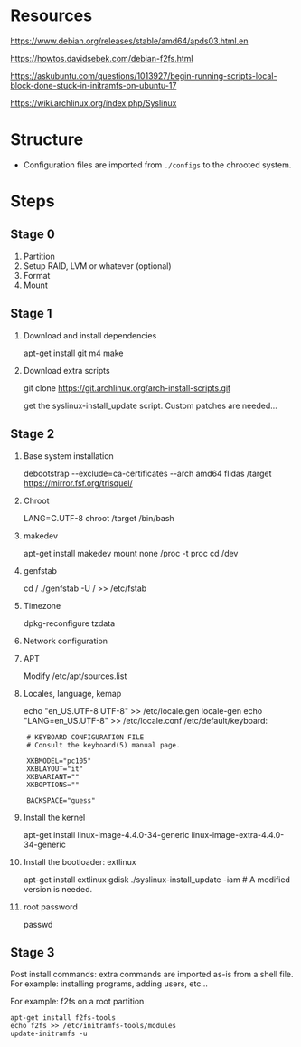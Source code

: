 # Resources

https://www.debian.org/releases/stable/amd64/apds03.html.en

https://howtos.davidsebek.com/debian-f2fs.html

https://askubuntu.com/questions/1013927/begin-running-scripts-local-block-done-stuck-in-initramfs-on-ubuntu-17

https://wiki.archlinux.org/index.php/Syslinux

# Structure

- Configuration files are imported from `./configs` to the chrooted system.

# Steps

## Stage 0

1. Partition
2. Setup RAID, LVM or whatever (optional)
3. Format
4. Mount

## Stage 1

1. Download and install dependencies

    apt-get install git m4 make

2. Download extra scripts

    git clone https://git.archlinux.org/arch-install-scripts.git
    
    get the syslinux-install_update script. Custom patches are needed...

## Stage 2

1. Base system installation

    debootstrap --exclude=ca-certificates --arch amd64 flidas /target https://mirror.fsf.org/trisquel/

2. Chroot

    LANG=C.UTF-8 chroot /target /bin/bash
    
3. makedev

    apt-get install makedev
    mount none /proc -t proc
    cd /dev
    
4. genfstab

   cd /
   ./genfstab -U / >> /etc/fstab
   
5. Timezone

    dpkg-reconfigure tzdata
    
6. Network configuration

7. APT

    Modify /etc/apt/sources.list

8. Locales, language, kemap

    echo "en_US.UTF-8 UTF-8" >> /etc/locale.gen
    locale-gen
    echo "LANG=en_US.UTF-8" >> /etc/locale.conf
    /etc/default/keyboard: 
```
    # KEYBOARD CONFIGURATION FILE
    # Consult the keyboard(5) manual page.

    XKBMODEL="pc105"
    XKBLAYOUT="it"
    XKBVARIANT=""
    XKBOPTIONS=""

    BACKSPACE="guess"
```

9. Install the kernel
 
    apt-get install linux-image-4.4.0-34-generic linux-image-extra-4.4.0-34-generic

10. Install the bootloader: extlinux

     apt-get install extlinux gdisk
     ./syslinux-install_update -iam   # A modified version is needed.

11. root password

    passwd 
    
## Stage 3

Post install commands: extra commands are imported as-is from a shell file. For example: installing programs, adding users,
etc...

For example: f2fs on a root partition

    apt-get install f2fs-tools
    echo f2fs >> /etc/initramfs-tools/modules
    update-initramfs -u
